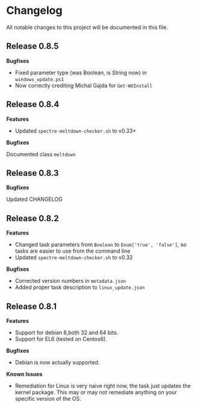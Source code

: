 # Changelog

All notable changes to this project will be documented in this file.

## Release 0.8.5

**Bugfixes**

* Fixed parameter type (was Boolean, is String now) in `windows_update.ps1`
* Now correctly crediting Michal Gajda for `Get-WUInstall`

## Release 0.8.4

**Features**

* Updated `spectre-meltdown-checker.sh` to v0.33+

**Bugfixes**

Documented class `meltdown`

## Release 0.8.3

**Bugfixes**

Updated CHANGELOG

## Release 0.8.2

**Features**

* Changed task parameters from `Boolean` to `Enum['true', 'false']`, so tasks are easier to use from the command line
* Updated `spectre-meltdown-checker.sh` to v0.32

**Bugfixes**

* Corrected version numbers in `metadata.json`
* Added proper task description to `linux_update.json`

## Release 0.8.1

**Features**

* Support for debian 8,both 32 and 64 bits.
* Support for EL6 (tested on Centos6).

**Bugfixes**

* Debian is now actually supported.

**Known Issues**

* Remediation for Linux is very naive right now, the task just updates the kernel package. This may or may not remediate anything on your specific version of the OS.
